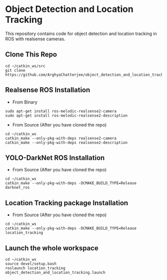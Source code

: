 # Object Detection and Location Tracking 

This repository contains code for object detection and location tracking in ROS with realsense cameras.

## Clone This Repo
```
cd ~/catkin_ws/src
git clone https://github.com/ArghyaChatterjee/object_detection_and_location_tracking_in_ros.git
```

## Realsense ROS Installation
- From Binary
```
sudo apt-get install ros-melodic-realsense2-camera
sudo apt-get install ros-melodic-realsense2-description
```
- From Source (After you have cloned the repo)
```
cd ~/catkin_ws
catkin_make --only-pkg-with-deps realsense2-camera
catkin_make --only-pkg-with-deps realsense2-description
```
## YOLO-DarkNet ROS Installation
- From Source (After you have cloned the repo)
```
cd ~/catkin_ws
catkin_make --only-pkg-with-deps -DCMAKE_BUILD_TYPE=Release darknet_ros
```

## Location Tracking package Installation
- From Source (After you have cloned the repo)
```
cd ~/catkin_ws
catkin_make --only-pkg-with-deps -DCMAKE_BUILD_TYPE=Release location_tracking
```
## Launch the whole workspace
```
cd ~/catkin_ws
source devel/setup.bash
roslaunch location_tracking object_detection_and_location_tracking.launch 
```

